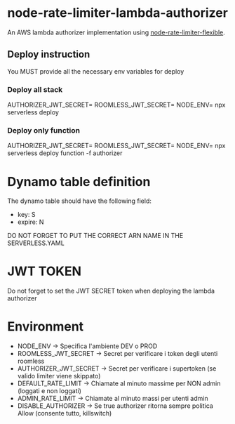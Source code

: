 # node-rate-limiter-lambda-authorizer
An AWS lambda authorizer implementation using [node-rate-limiter-flexible](https://github.com/animir/node-rate-limiter-flexible).

## Deploy instruction
You MUST provide all the necessary env variables for deploy
### Deploy all stack
AUTHORIZER_JWT_SECRET=<secret1> ROOMLESS_JWT_SECRET=<secret2> NODE_ENV=<env> npx serverless deploy
### Deploy only function
AUTHORIZER_JWT_SECRET=<secret1> ROOMLESS_JWT_SECRET=<secret2> NODE_ENV=<env> npx serverless deploy function -f authorizer

# Dynamo table definition 
The dynamo table should have the following field:
- key: S
- expire: N

DO NOT FORGET TO PUT THE CORRECT ARN NAME IN THE SERVERLESS.YAML

# JWT TOKEN
Do not forget to set the JWT SECRET token when deploying the lambda authorizer

# Environment
- NODE_ENV -> Specifica l'ambiente DEV o PROD
- ROOMLESS_JWT_SECRET -> Secret per verificare i token degli utenti roomless
- AUTHORIZER_JWT_SECRET -> Secret per verificare i supertoken (se valido limiter viene skippato)
- DEFAULT_RATE_LIMIT -> Chiamate al minuto massime per NON admin (loggati e non loggati)
- ADMIN_RATE_LIMIT -> Chiamate al minuto massi per utenti admin
- DISABLE_AUTHORIZER -> Se true authorizer ritorna sempre politica Allow (consente tutto, killswitch)